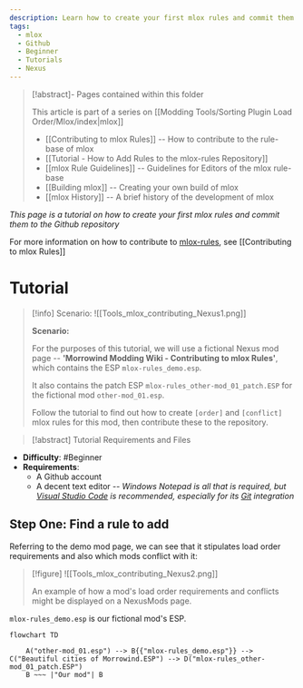 ```yaml
---
description: Learn how to create your first mlox rules and commit them to the Github repository
tags:
  - mlox
  - Github
  - Beginner
  - Tutorials
  - Nexus
---
```


>[!abstract]- Pages contained within this folder 
>
>This article is part of a series on [[Modding Tools/Sorting Plugin Load Order/Mlox/index|mlox]]
> 
>* [[Contributing to mlox Rules]] -- How to contribute to the rule-base of mlox 
>* [[Tutorial - How to Add Rules to the mlox-rules Repository]]
>* [[mlox Rule Guidelines]] -- Guidelines for Editors of the mlox rule-base
>* [[Building mlox]] -- Creating your own build of mlox
>* [[mlox History]] -- A brief history of the development of mlox 

*This page is a tutorial on how to create your first mlox rules and commit them to the Github repository*

For more information on how to contribute to [mlox-rules](https://github.com/DanaePlays/mlox-rules), see [[Contributing to mlox Rules]]

# Tutorial

>[!info] Scenario:
> ![[Tools_mlox_contributing_Nexus1.png]] 
> 
> **Scenario:**
> 
> For the purposes of this tutorial, we will use a fictional Nexus mod page -- **'Morrowind Modding Wiki - Contributing to mlox Rules'**, which contains the ESP `mlox-rules_demo.esp`.
> 
> It also contains the patch ESP `mlox-rules_other-mod_01_patch.ESP` for the fictional mod  `other-mod_01.esp`.
> 
> Follow the tutorial to find out how to create `[order]` and `[conflict]` mlox rules for this mod, then contribute these to the repository.

>[!abstract] Tutorial Requirements and Files

* **Difficulty**: #Beginner 
* **Requirements**: 
 	* A Github account
 	* A decent text editor -- *Windows Notepad is all that is required, but [Visual Studio Code](https://code.visualstudio.com/) is recommended, especially for its [Git](https://git-scm.com/) integration*

## Step One: Find a rule to add
Referring to the demo mod page, we can see that it stipulates load order requirements and also which mods conflict with it:

>[!figure] ![[Tools_mlox_contributing_Nexus2.png]]
> 
> An example of how a mod's load order requirements and conflicts might be displayed on a NexusMods page.

`mlox-rules_demo.esp` is our fictional mod's ESP. 

```mermaid
flowchart TD

	A("other-mod_01.esp") --> B{{"mlox-rules_demo.esp"}} --> C("Beautiful cities of Morrowind.ESP") --> D("mlox-rules_other-mod_01_patch.ESP")
	B ~~~ |"Our mod"| B

```
